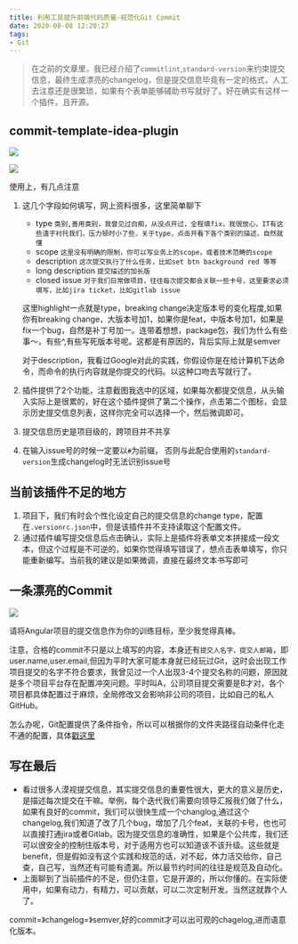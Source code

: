 ```yaml
---
title: 利用工具提升前端代码质量-规范化Git Commit
date: 2020-08-08 12:20:27
tags:
- Git
---
```

> 在之前的文章里，我已经介绍了`commitlint`,`standard-version`来约束提交信息，最终生成漂亮的changelog，但是提交信息毕竟有一定的格式，人工去注意还是很繁琐，如果有个表单能够辅助书写就好了。好在确实有这样一个插件，且开源。

## commit-template-idea-plugin


![](https://static.1991421.cn/2020/2020-08-08-124349.jpeg)


![](https://static.1991421.cn/2020/2020-08-08-122813.jpeg)

使用上，有几点注意

1. 这几个字段如何填写，网上资料很多，这里简单聊下
	
	- type `类别,善用类别，我曾见过白痴，从没点开过，全程填fix，我很放心，IT有这些渣子衬托我们，压力顿时小了些，关于type，点击开看下各个类别的描述，自然就懂`
	- scope `这里没有明确的限制，你可以写业务上的scope，或者技术范畴的scope`
	- description `这次提交执行了什么任务，比如set btn background red 等等`
	- long description `提交描述的加长版`
	- closed issue `对于我们日常做项目，往往每次提交都会关联一些卡号，这里要求必须填写，比如jira ticket，比如gitlab issue`
	
	这里highlight一点就是type，breaking change决定版本号的变化程度,如果你有breaking
 change，大版本号加1，如果你是feat，中版本号加1，如果是fix一个bug，自然是补丁号加一。连带着想想，package包，我们为什么有些事～，有些^,有些写死版本号呢。这都是有原因的，背后实际上就是semver
 	
 	对于description，我看过Google对此的实践，你假设你是在给计算机下达命令，而命令的执行内容就是你提交的代码。以这种口吻去写就行了。
 	
 	
2. 插件提供了2个功能，注意截图我选中的区域，如果每次都提交信息，从头输入实际上是很累的，好在这个插件提供了第二个操作，点击第二个图标，会显示历史提交信息列表，这样你完全可以选择一个，然后微调即可。
3. 提交信息历史是项目级的，跨项目并不共享
4. 在输入issue号的时候一定要以`#`为前缀， 否则与此配合使用的`standard-version`生成changelog时无法识别issue号


## 当前该插件不足的地方
1. 项目下，我们有时会个性化设定自己的提交信息的change type，配置在`.versionrc.json`中，但是该插件并不支持读取这个配置文件。
2. 通过插件编写提交信息后点击确认，实际上是插件将表单文本拼接成一段文本，但这个过程是不可逆的，如果你觉得填写错误了，想点击表单填写，你只能重新编写。当前我的建议是如果微调，直接在最终文本书写即可


## 一条漂亮的Commit


![](https://static.1991421.cn/2020/2020-08-08-125743.jpeg)

请将Angular项目的提交信息作为你的训练目标，至少我觉得真棒。

注意，合格的commit不只是以上填写的内容，本身还有`提交人名字，提交人邮箱`，即user.name,user.email,但因为平时大家可能本身就已经玩过Git，这时会出现工作项目提交的名字不符合要求，我曾见过一个人出现3-4个提交名称的问题，原因就是多个项目平台存在配置冲突问题。平时叫A，公司项目提交需要是B才对，各个项目都具体配置过于麻烦，全局修改又会影响非公司的项目，比如自己的私人GitHub。

怎么办呢，Git配置提供了条件指令，所以可以根据你的文件夹路径自动条件化走不通的配置，具体[戳这里](https://1991421.cn/2020/08/08/4ead3715/)


## 写在最后

- 看过很多人漠视提交信息，其实提交信息的重要性很大，更大的意义是历史，是描述每次提交在干嘛。举例，每个迭代我们需要向领导汇报我们做了什么，如果有良好的commit，我们可以很快生成一个changlog,通过这个changelog,我们知道了改了几个bug，增加了几个feat，关联的卡号，也也可以直接打通jira或者Gitlab。因为提交信息的准确性，如果是个公共库，我们还可以很安全的控制住版本号，对于适用方也可以知道该不该升级。这些就是benefit，但是假如没有这个实践和规范的话，对不起，体力活交给你，自己查，自己写，当然还有可能有遗漏。所以最节约时间的往往是规范及自动化。
- 上面聊到了当前插件的不足，但仍注意，它是开源的，所以你懂的。在实际使用中，如果有动力，有精力，可以贡献，可以二次定制开发。当然这就靠个人了。

commit=》changelog=》semver,好的commit才可以出可观的chagelog,进而语意化版本。





